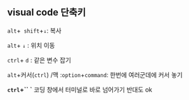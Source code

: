 ## visual code 단축키

`alt`+` shift`+`↓`: 복사

`alt`+ `↓` : 위치 이동

`ctrl`+ `d` : 같은 변수 잡기

`alt`+커서(`ctrl`) /맥 :`option`+`command`: 한번에 여러군데에 커서 놓기

**`ctrl`+`` `**			코딩 창에서 터미널로 바로 넘어가기 반대도 ok